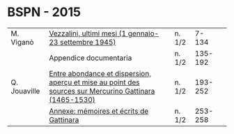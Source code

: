 # BSPN - 2015

<table>
    <tr>
        <td>M. Viganò</td>
        <td><a href="http://www.ssno.it/BSPNo/bspn_2015.html#01">Vezzalini, ultimi mesi (1 gennaio-23 settembre
            1945)</a></td>
        <td>n. 1/2</td>
        <td>7-134</td>
        <td></td>
    </tr>
    <tr>
        <td></td>
        <td>Appendice documentaria</td>
        <td>n. 1/2</td>
        <td>135-192</td>
        <td></td>
    </tr>
    <tr>
        <td>Q. Jouaville</td>
        <td><a href="http://www.ssno.it/BSPNo/bspn_2015.html#02">Entre abondance et dispersion, aperçu et mise
            au point des sources sur Mercurino Gattinara (1465-1530)</a></td>
        <td>n. 1/2</td>
        <td>193-252</td>
        <td></td>
    </tr>
    <tr>
        <td></td>
        <td><a href="http://www.ssno.it/BSPNo/bspn_2015.html#02">Annexe: mémoires et écrits de
            Gattinara</a></td>
        <td>n. 1/2</td>
        <td>253-258</td>
        <td></td>
    </tr>
</table>